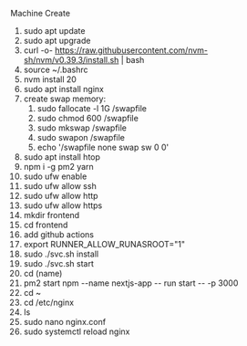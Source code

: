 Machine Create

1. sudo apt update
2. sudo apt upgrade
3. curl -o- https://raw.githubusercontent.com/nvm-sh/nvm/v0.39.3/install.sh | bash
4. source ~/.bashrc
5. nvm install 20
6. sudo apt install nginx
7. create swap memory:
   1. sudo fallocate -l 1G /swapfile
   2. sudo chmod 600 /swapfile
   3. sudo mkswap /swapfile
   4. sudo swapon /swapfile
   5. echo '/swapfile none swap sw 0 0'
8. sudo apt install htop
9. npm i -g pm2 yarn
10. sudo ufw enable
11. sudo ufw allow ssh
12. sudo ufw allow http
13. sudo ufw allow https
14. mkdir frontend
15. cd frontend
16. add github actions
17. export RUNNER_ALLOW_RUNASROOT="1"
18. sudo ./svc.sh install
19. sudo ./svc.sh start
20. cd (name)
21. pm2 start npm --name nextjs-app -- run start -- -p 3000
22. cd ~
23. cd /etc/nginx
24. ls
25. sudo nano nginx.conf
26. sudo systemctl reload nginx
